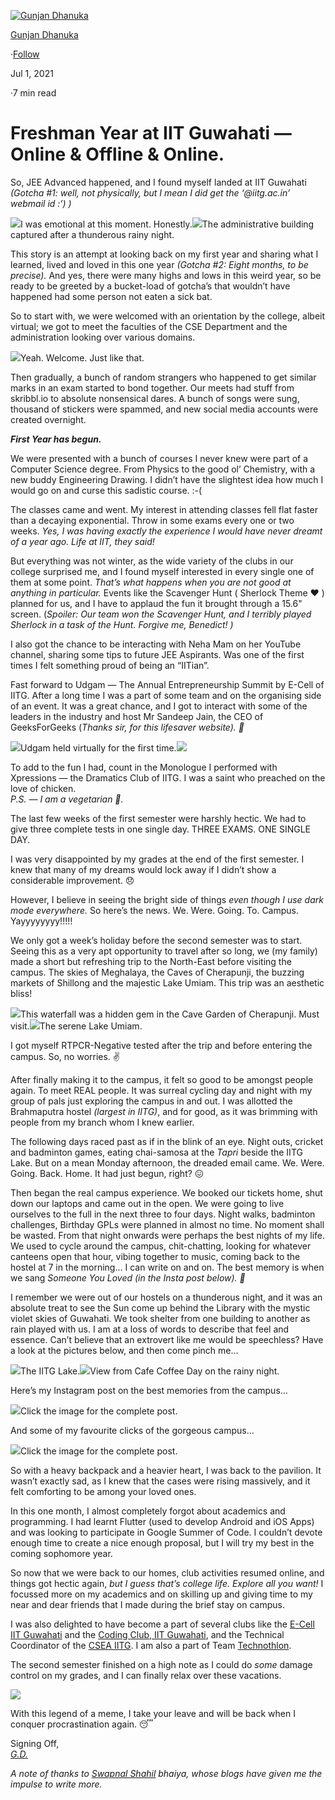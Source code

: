 [![Gunjan Dhanuka](https://miro.medium.com/fit/c/96/96/1*tlyyKLz-es3ogsLLhesoYg.jpeg)](https://medium.com/?source=post_page-----ecfb8d8032cb-----------------------------------)

[Gunjan Dhanuka](https://medium.com/?source=post_page-----ecfb8d8032cb-----------------------------------)

·[Follow](https://medium.com/m/signin?actionUrl=https%3A%2F%2Fmedium.com%2F_%2Fsubscribe%2Fuser%2F4ecf8b14240&operation=register&redirect=https%3A%2F%2Fgunjan-dhanuka.medium.com%2Ffreshman-year-at-iit-guwahati-ecfb8d8032cb&user=Gunjan+Dhanuka&userId=4ecf8b14240&source=post_page-4ecf8b14240----ecfb8d8032cb---------------------follow_sidebar--------------)

Jul 1, 2021

·7 min read

Freshman Year at IIT Guwahati — Online & Offline & Online.
==========================================================

So, JEE Advanced happened, and I found myself landed at IIT Guwahati _(Gotcha #1: well, not physically, but I mean I did get the ‘@iitg.ac.in’ webmail id :’) )_

![](https://miro.medium.com/max/1400/1*VaYX-V03DCsvih2zNEyEGQ.jpeg)I was emotional at this moment. Honestly.![](https://miro.medium.com/max/1400/1*B75NP1BqSyFOc-OQYggzHQ.jpeg)The administrative building captured after a thunderous rainy night.

This story is an attempt at looking back on my first year and sharing what I learned, lived and loved in this one year _(Gotcha #2: Eight months, to be precise)._ And yes, there were many highs and lows in this weird year, so be ready to be greeted by a bucket-load of gotcha’s that wouldn’t have happened had some person not eaten a sick bat.

So to start with, we were welcomed with an orientation by the college, albeit virtual; we got to meet the faculties of the CSE Department and the administration looking over various domains.

![](https://miro.medium.com/max/1400/1*0OYYVypPoTfoxtiIoVcK4w.jpeg)Yeah. Welcome. Just like that.

Then gradually, a bunch of random strangers who happened to get similar marks in an exam started to bond together. Our meets had stuff from skribbl.io to absolute nonsensical dares. A bunch of songs were sung, thousand of stickers were spammed, and new social media accounts were created overnight.

**_First Year has begun._**

We were presented with a bunch of courses I never knew were part of a Computer Science degree. From Physics to the good ol’ Chemistry, with a new buddy Engineering Drawing. I didn’t have the slightest idea how much I would go on and curse this sadistic course. :-(

The classes came and went. My interest in attending classes fell flat faster than a decaying exponential. Throw in some exams every one or two weeks. _Yes, I was having exactly the experience I would have never dreamt of a year ago. Life at IIT, they said!_

But everything was not winter, as the wide variety of the clubs in our college surprised me, and I found myself interested in every single one of them at some point. _That’s what happens when you are not good at anything in particular._ Events like the Scavenger Hunt ( Sherlock Theme ❤ ) planned for us, and I have to applaud the fun it brought through a 15.6" screen. (_Spoiler: Our team won the Scavenger Hunt, and I terribly played Sherlock in a task of the Hunt. Forgive me, Benedict! )_

I also got the chance to be interacting with Neha Mam on her YouTube channel, sharing some tips to future JEE Aspirants. Was one of the first times I felt something proud of being an “IITian”.

Fast forward to Udgam — The Annual Entrepreneurship Summit by E-Cell of IITG. After a long time I was a part of some team and on the organising side of an event. It was a great chance, and I got to interact with some of the leaders in the industry and host Mr Sandeep Jain, the CEO of GeeksForGeeks (_Thanks sir, for this lifesaver website). 🌟_

![](https://miro.medium.com/max/1400/1*j7fss9v5FnVqub3tWCOoIg.jpeg)Udgam held virtually for the first time.[![](https://miro.medium.com/max/1000/1*P7FZY1-GJx-XD6dTDFGlYA.jpeg)](https://www.instagram.com/tv/CMJKt5yFJ_g/?utm_source=ig_web_copy_link)

To add to the fun I had, count in the Monologue I performed with Xpressions — the Dramatics Club of IITG. I was a saint who preached on the love of chicken.  
_P.S. — I am a vegetarian 💚._

The last few weeks of the first semester were harshly hectic. We had to give three complete tests in one single day. THREE EXAMS. ONE SINGLE DAY.

I was very disappointed by my grades at the end of the first semester. I knew that many of my dreams would lock away if I didn’t show a considerable improvement. 😞

However, I believe in seeing the bright side of things _even though I use dark mode everywhere._ So here’s the news. We. Were. Going. To. Campus. Yayyyyyyyy!!!!!

We only got a week’s holiday before the second semester was to start. Seeing this as a very apt opportunity to travel after so long, we (my family) made a short but refreshing trip to the North-East before visiting the campus. The skies of Meghalaya, the Caves of Cherapunji, the buzzing markets of Shillong and the majestic Lake Umiam. This trip was an aesthetic bliss!

![](https://miro.medium.com/max/1400/1*bNYzDwLegSa7guJOYFKtOg.jpeg)This waterfall was a hidden gem in the Cave Garden of Cherapunji. Must visit.![](https://miro.medium.com/max/1400/1*cA15xQMpTwpCjFfE35Y5Ww.jpeg)The serene Lake Umiam.

I got myself RTPCR-Negative tested after the trip and before entering the campus. So, no worries. ✌️

After finally making it to the campus, it felt so good to be amongst people again. To meet REAL people. It was surreal cycling day and night with my group of pals just exploring the campus in and out. I was allotted the Brahmaputra hostel _(largest in IITG)_, and for good, as it was brimming with people from my branch whom I knew earlier.

The following days raced past as if in the blink of an eye. Night outs, cricket and badminton games, eating chai-samosa at the _Tapri_ beside the IITG Lake. But on a mean Monday afternoon, the dreaded email came. We. Were. Going. Back. Home. It had just begun, right? 😖

Then began the real campus experience. We booked our tickets home, shut down our laptops and came out in the open. We were going to live ourselves to the full in the next three to four days. Night walks, badminton challenges, Birthday GPLs were planned in almost no time. No moment shall be wasted. From that night onwards were perhaps the best nights of my life. We used to cycle around the campus, chit-chatting, looking for whatever canteens open that hour, vibing together to music, coming back to the hostel at 7 in the morning… I can write on and on. The best memory is when we sang _Someone You Loved (in the Insta post below). 🎵_

I remember we were out of our hostels on a thunderous night, and it was an absolute treat to see the Sun come up behind the Library with the mystic violet skies of Guwahati. We took shelter from one building to another as rain played with us. I am at a loss of words to describe that feel and essence. Can’t believe that an extrovert like me would be speechless? Have a look at the pictures below, and then come pinch me…

![](https://miro.medium.com/max/1400/1*FWJSGLAc61LvllQvJX_XIA.jpeg)The IITG Lake.![](https://miro.medium.com/max/1400/1*7e-ZgJtE138LzG9c0xkf7A.jpeg)View from Cafe Coffee Day on the rainy night.

Here’s my Instagram post on the best memories from the campus…

[![](https://miro.medium.com/max/1400/1*8xHXtCFKB-5qZ7ZMt8L9sQ.jpeg)](https://www.instagram.com/p/CNxJ7mTFGbV/?utm_source=ig_web_copy_link)Click the image for the complete post.

And some of my favourite clicks of the gorgeous campus...

[![](https://miro.medium.com/max/1400/1*y07hTNjtC999Io_STTi3aw.jpeg)](https://www.instagram.com/p/CNxGsA5lsmv/?utm_source=ig_web_copy_link)Click the image for the complete post.

So with a heavy backpack and a heavier heart, I was back to the pavilion. It wasn’t exactly sad, as I knew that the cases were rising massively, and it felt comforting to be among your loved ones.

In this one month, I almost completely forgot about academics and programming. I had learnt Flutter (used to develop Android and iOS Apps) and was looking to participate in Google Summer of Code. I couldn’t devote enough time to create a nice enough proposal, but I will try my best in the coming sophomore year.

So now that we were back to our homes, club activities resumed online, and things got hectic again, _but I guess that’s college life. Explore all you want!_ I focussed more on my academics and on skilling up and giving time to my near and dear friends that I made during the brief stay on campus.

I was also delighted to have become a part of several clubs like the [E-Cell IIT Guwahati](https://medium.com/u/80152ef67c1b?source=post_page-----ecfb8d8032cb-----------------------------------) and the [Coding Club, IIT Guwahati](https://medium.com/u/92b7fb909df3?source=post_page-----ecfb8d8032cb-----------------------------------), and the Technical Coordinator of the [CSEA IITG](https://medium.com/u/d1abc837f384?source=post_page-----ecfb8d8032cb-----------------------------------). I am also a part of Team [Technothlon](https://medium.com/u/801590ba8194?source=post_page-----ecfb8d8032cb-----------------------------------).

The second semester finished on a high note as I could do _some_ damage control on my grades, and I can finally relax over these vacations.

![](https://miro.medium.com/max/1000/1*5Iwj8jBjDcrMaQvrcbQfUA.jpeg)

With this legend of a meme, I take your leave and will be back when I conquer procrastination again. 😴

Signing Off,  
[_G.D._](https://linktr.ee/lucifergd192)

_A note of thanks to_ [_Swapnal Shahil_](https://medium.com/u/df829264663c?source=post_page-----ecfb8d8032cb-----------------------------------) _bhaiya, whose blogs have given me the impulse to write more._
